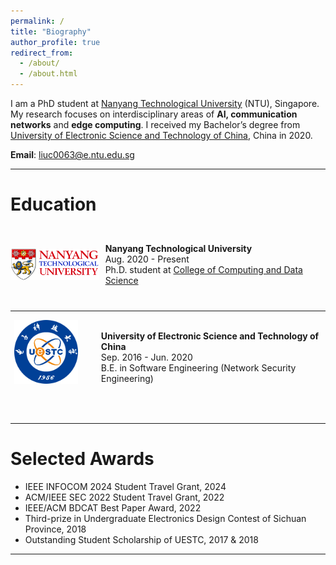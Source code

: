 ```yaml
---
permalink: /
title: "Biography"
author_profile: true
redirect_from: 
  - /about/
  - /about.html
---
```


I am a PhD student at [Nanyang Technological University](https://www.ntu.edu.sg/) (NTU), Singapore. My research focuses on interdisciplinary areas of **AI, communication networks** and **edge computing**. I received my Bachelor’s degree from [University of Electronic Science and Technology of China](https://www.uestc.edu.cn/), China in 2020.

**Email**: liuc0063@e.ntu.edu.sg

<hr>

# Education 

<div style="display: flex; align-items: center;">
    <div style="width: 150px; height: 120px; margin-right: 10px;">
        <img src="../images/NTU_Logo.png" alt="NTU Logo" style="width: 100%; height: 100%; object-fit: contain;" />
    </div>
    <div>
        <b>Nanyang Technological University</b> <br>
        Aug. 2020 - Present  <br>
        Ph.D. student at <a href="https://www.ntu.edu.sg/computing">College of Computing and Data Science</a>
<!--         Also affiliated with <a href="https://www.ntu.edu.sg/erian">Energy Research Institute @ NTU</a> -->
    </div>
</div>

---


<div style="display: flex; align-items: center;">
    <div style="width: 150px; height: 120px; margin-right: 10px;">
        <img src="../images/UESTC_Logo.png" alt="UESTC Logo" style="width: 85%; height: 85%; object-fit: contain;" />
    </div>
    <div>
        <b>University of Electronic Science and Technology of China</b> <br>
        Sep. 2016 - Jun. 2020 <br>
        B.E. in Software Engineering (Network Security Engineering)
    </div>
</div>

&nbsp;

<hr>

# Selected Awards
+ IEEE INFOCOM 2024 Student Travel Grant, 2024
+ ACM/IEEE SEC 2022 Student Travel Grant, 2022
+ IEEE/ACM BDCAT Best Paper Award, 2022
+ Third-prize in Undergraduate Electronics Design Contest of Sichuan Province, 2018
+ Outstanding Student Scholarship of UESTC, 2017 & 2018
  
<hr>
